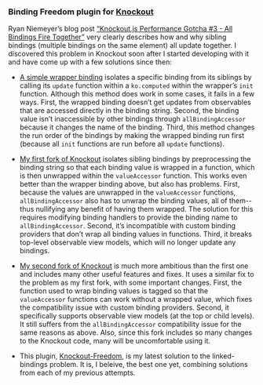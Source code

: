 ### **Binding Freedom** plugin for [Knockout](http://knockoutjs.com/)

Ryan Niemeyer’s blog post [“Knockout.js Performance Gotcha #3 - All Bindings Fire Together”](http://www.knockmeout.net/2012/06/knockoutjs-performance-gotcha-3-all-bindings.html) very clearly describes how and why sibling bindings (multiple bindings on the same element) all update together. I discovered this problem in Knockout soon after I started developing with it and have come up with a few solutions since then:

* [A simple wrapper binding](https://github.com/SteveSanderson/knockout/wiki/Bindings---async) isolates a specific binding from its siblings by calling its `update` function within a `ko.computed` within the wrapper’s `init` function. Although this method does work in some cases, it fails in a few ways. First, the wrapped binding doesn’t get updates from observables that are accessed directly in the binding string. Second, the binding value isn’t inaccessible by other bindings through `allBindingAccessor` because it changes the name of the binding. Third, this method changes the run order of the bindings by making the wrapped binding run first (because all `init` functions are run before all `update` functions).

* [My first fork of Knockout](https://github.com/mbest/knockout/tree/async_bindings) isolates sibling bindings by preprocessing the binding string so that each binding value is wrapped in a function, which is then unwrapped within the `valueAccessor` function. This works even better than the wrapper binding above, but also has problems. First, because the values are unwrapped in the `valueAccessor` functions, `allBindingAccessor` also has to unwrap the binding values, all of them--thus nullifying any benefit of having them wrapped. The solution for this requires modifying binding handlers to provide the binding name to `allBindingAccessor`. Second, it’s incompatible with custom binding providers that don’t wrap all binding values in functions. Third, it breaks top-level observable view models, which will no longer update any bindings.

* [My second fork of Knockout](https://github.com/mbest/knockout/tree/smart-binding) is much more ambitious than the first one and includes many other useful features and fixes. It uses a similar fix to the problem as my first fork, with some important changes. First, the function used to wrap binding values is tagged so that the `valueAccessor` functions can work without a wrapped value, which fixes the compatibility issue with custom binding providers. Second, it specifically supports observable view models (at the top or child levels). It still suffers from the `allBindingAccessor` compatibility issue for the same reasons as above. Also, since this fork includes so many changes to the Knockout code, many will be uncomfortable using it.

* This plugin, [Knockout-Freedom](https://github.com/mbest/knockout-freedom), is my latest solution to the linked-bindings problem. It is, I beleive, the best one yet, combining solutions from each of my previous attempts.
